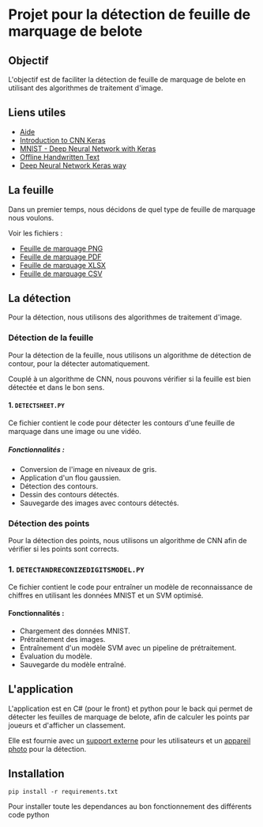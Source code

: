# Projet pour la détection de feuille de marquage de belote

## Objectif

L'objectif est de faciliter la détection de feuille de marquage de belote en utilisant des algorithmes de traitement d'image.

## Liens utiles

- [Aide](https://www.kaggle.com/code/basu369victor/kuzushiji-recognition-just-like-digit-recognition)
- [Introduction to CNN Keras](https://www.kaggle.com/code/yassineghouzam/introduction-to-cnn-keras-0-997-top-6)
- [MNIST - Deep Neural Network with Keras](https://www.kaggle.com/code/prashant111/mnist-deep-neural-network-with-keras)
- [Offline Handwritten Text](https://www.kaggle.com/code/aman10kr/offline-handwritten-text-ocr)
- [Deep Neural Network Keras way](https://www.kaggle.com/code/poonaml/deep-neural-network-keras-way/notebook)

## La feuille

Dans un premier temps, nous décidons de quel type de feuille de marquage nous voulons.

Voir les fichiers :

- [Feuille de marquage PNG](./externe/FeuilleMarquage.png)
- [Feuille de marquage PDF](./externe/FeuilleMarquage.pdf)
- [Feuille de marquage XLSX](./externe/FeuilleMarquage.xlsx)
- [Feuille de marquage CSV](./externe/FeuilleMarquage.csv)

## La détection

Pour la détection, nous utilisons des algorithmes de traitement d'image.

### Détection de la feuille

Pour la détection de la feuille, nous utilisons un algorithme de détection de contour, pour la détecter automatiquement.

Couplé à un algorithme de CNN, nous pouvons vérifier si la feuille est bien détectée et dans le bon sens.

#### 1. `DETECTSHEET.PY`

Ce fichier contient le code pour détecter les contours d'une feuille de marquage dans une image ou une vidéo.

##### Fonctionnalités :

- Conversion de l'image en niveaux de gris.
- Application d'un flou gaussien.
- Détection des contours.
- Dessin des contours détectés.
- Sauvegarde des images avec contours détectés.

### Détection des points

Pour la détection des points, nous utilisons un algorithme de CNN afin de vérifier si les points sont corrects.

### 1. `DETECTANDRECONIZEDIGITSMODEL.PY`

Ce fichier contient le code pour entraîner un modèle de reconnaissance de chiffres en utilisant les données MNIST et un SVM optimisé.

#### Fonctionnalités :

- Chargement des données MNIST.
- Prétraitement des images.
- Entraînement d'un modèle SVM avec un pipeline de prétraitement.
- Évaluation du modèle.
- Sauvegarde du modèle entraîné.

## L'application

L'application est en C# (pour le front) et python pour le back qui permet de détecter les feuilles de marquage de belote, afin de calculer les points par joueurs et d'afficher un classement.

Elle est fournie avec un [support externe](./externe/support.md) pour les utilisateurs et un [appareil photo](./externe/plan.png) pour la détection.

## Installation

`pip install -r requirements.txt`

Pour installer toute les dependances au bon fonctionnement des différents code python
